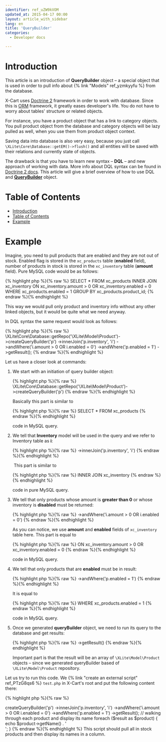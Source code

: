 ```yaml
---
identifier: ref_uZW9kVOM
updated_at: 2015-04-17 00:00
layout: article_with_sidebar
lang: en
title: 'QueryBuilder'
categories:
  - Developer docs

---
```



# Introduction

This article is an introduction of **QueryBuilder** object – a special object that is used in order to pull info about {% link "Models" ref_yzmkyyfu %} from the database.

X-Cart uses [Doctrine 2](http://www.doctrine-project.org/) framework in order to work with database. Since this is [ORM](http://en.wikipedia.org/wiki/Object-relational_mapping) framework, it greatly eases developer's life. You do not have to worry about tables' structure or related objects.

For instance, you have a product object that has a link to category objects. You pull product object from the database and category objects will be lazy pulled as well, when you use them from product object context.

Saving data into database is also very easy, because you just call `\XLite\Core\Database::getEM()->flush()` and all entities will be saved with their relations and currently state of objects.

The drawback is that you have to learn new syntax – **DQL** – and new approach of working with data. More info about DQL syntax can be found in [Doctrine 2 docs](http://doctrine-orm.readthedocs.org/en/latest/reference/dql-doctrine-query-language.html). This article will give a brief overview of how to use DQL and **[QueryBuilder](https://doctrine-orm.readthedocs.org/en/latest/reference/query-builder.html)** object.

# Table of Contents

*   [Introduction](#introduction)
*   [Table of Contents](#table-of-contents)
*   [Example](#example)

# Example

Imagine, you need to pull products that are enabled and they are not out of stock. Enabled flag is stored in the `xc_products` table (**enabled** field), number of products in stock is stored in the `xc_inventory` table (**amount** field). Pure MySQL code would be as follows: 

{% highlight php %}{% raw %}
SELECT * FROM xc_products INNER JOIN xc_inventory ON xc_inventory.amount > 0 OR xc_inventory.enabled = 0 WHERE xc_products.enabled = 1 GROUP BY xc_products.product_id;
{% endraw %}{% endhighlight %}

This way we would pull only product and inventory info without any other linked objects, but it would be quite what we need anyway.

In DQL syntax the same request would look as follows: 

{% highlight php %}{% raw %}
\XLite\Core\Database::getRepo('\XLite\Model\Product')->createQueryBuilder('p')
	->innerJoin('p.inventory', 'i')
	->andWhere('i.amount > 0 OR i.enabled = 0')
	->andWhere('p.enabled = 1')
	->getResult();
{% endraw %}{% endhighlight %}

Let us have a closer look at commands:

1.  We start with an initiation of query builder object:

    {% highlight php %}{% raw %}
    \XLite\Core\Database::getRepo('\XLite\Model\Product')->createQueryBuilder('p')
    {% endraw %}{% endhighlight %}

    Basically this part is similar to

    {% highlight php %}{% raw %}
    SELECT * FROM xc_products
    {% endraw %}{% endhighlight %}

    code in MySQL query.

2.  We tell that **Inventory** model will be used in the query and we refer to Inventory table as **i**: 

    {% highlight php %}{% raw %}
    ->innerJoin('p.inventory', 'i')
    {% endraw %}{% endhighlight %}

     This part is similar to

    {% highlight php %}{% raw %}
    INNER JOIN xc_inventory
    {% endraw %}{% endhighlight %}

    code in pure MySQL query.

3.  We tell that only products whose amount is **greater than 0** or whose inventory is **disabled** must be returned:

    {% highlight php %}{% raw %}
    ->andWhere('i.amount > 0 OR i.enabled = 0')
    {% endraw %}{% endhighlight %}

    As you can notice, we use **amount** and **enabled** fields of `xc_inventory` table here. This part is equal to

    {% highlight php %}{% raw %}
    ON xc_inventory.amount > 0 OR xc_inventory.enabled = 0
    {% endraw %}{% endhighlight %}

    code in MySQL query.

4.  We tell that only products that are **enabled** must be in result:

    {% highlight php %}{% raw %}
    ->andWhere('p.enabled = 1')
    {% endraw %}{% endhighlight %}

    It is equal to

    {% highlight php %}{% raw %}
    WHERE xc_products.enabled = 1
    {% endraw %}{% endhighlight %}

    code in MySQL query.

5.  Once we generated **queryBuilder** object, we need to run its query to the database and get results: 

    {% highlight php %}{% raw %}
    ->getResult()
    {% endraw %}{% endhighlight %}

    Important part is that the result will be an array of `\XLite\Model\Product` objects – since we generated queryBuilder based of `\XLite\Model\Product` repository.

Let us try to run this code. We {% link "create an external script" ref_PTzG8qs6 %} `test.php` in X-Cart's root and put the following content there: 

{% highlight php %}{% raw %}
<?php

//X-Cart initializtion
require_once 'top.inc.php';

// our queryBuilder object
$result = \XLite\Core\Database::getRepo('\XLite\Model\Product')->createQueryBuilder('p')
    ->innerJoin('p.inventory', 'i')
    ->andWhere('i.amount > 0 OR i.enabled = 0')
    ->andWhere('p.enabled = 1')
    ->getResult();

// walking through each product and display its name
foreach ($result as $product) {
    echo $product->getName() . '<br />';
}
{% endraw %}{% endhighlight %}

This script should pull all in stock products and then display its names in a column.